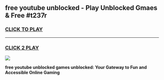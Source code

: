 
## free youtube unblocked - Play Unblocked Gmaes & Free #t237r
<h3>
<a href="https://news.freeplayer.one?title=free_youtube_unblocked&ref=24F">CLICK TO PLAY</a></h3>
<hr>

<h3>
<a href="https://news.freeplayer.one?title=free_youtube_unblocked&ref=24F">CLICK 2 PLAY</a>
  
</h3>

<a href="https://news.freeplayer.one?title=free_youtube_unblocked&ref=24F/"><img src="https://clearcache.store/games.png"></a>


**free youtube unblocked games unblocked: Your Gateway to Fun and Accessible Online Gaming**
